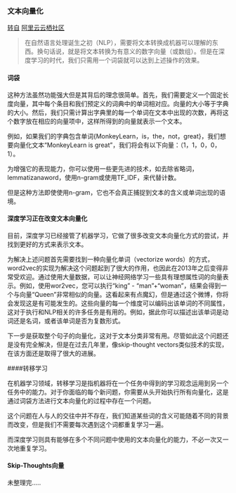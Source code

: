 ### 文本向量化

[转自](http://www.jianshu.com/p/1771213e3008?utm_source=desktop&utm_medium=timeline) [阿里云云栖社区](http://www.jianshu.com/u/12532d36e4da)

>  在自然语言处理诞生之初（NLP），需要将文本转换成机器可以理解的东西。换句话说，就是将文本转换为有意义的数字向量（或数组）。但是在深度学习的时代，我们只需用一个词袋就可以达到上述操作的效果。

#### 词袋

这种方法虽然功能强大但是其背后的理念很简单。首先，我们需要定义一个固定长度向量，其中每个条目和我们预定义的词典中的单词相对应。向量的大小等于字典的大小。然后，我们只需计算出字典里的每一个单词在文本中出现的次数，再将这个数字放在相应的向量项中，这样所得到的向量就表示一个文本。

例如，如果我们的字典包含单词{MonkeyLearn，is，the，not，great}，我们想要向量化文本“MonkeyLearn is great”，我们将会有以下向量：（1，1，0，0， 1）。

为增强它的表现能力，你可以使用一些更先进的技术，如去除省略词，lemmatizanaword，使用n-gram或使用TF_IDF，来代替计数。

但是这种方法即使使用n-gram，它也不会真正捕捉到文本的含义或单词出现的语境。

#### 深度学习正在改变文本向量化

目前，深度学习已经接管了机器学习，它做了很多改变文本向量化方式的尝试，并找到更好的方式来表示文本。

为解决上述问题首先需要找到一种向量化单词（vectorize words）的方式，word2vec的实现为解决这个问题起到了很大的作用，也因此在2013年之后变得非常受欢迎。通过使用大量数据，可以让神经网络学习一些具有理想属性词的向量表示。例如，使用wor2vec，您可以执行“king” - “man”+“woman”，结果会得到一个与向量“Queen”非常相似的向量。这看起来有点魔幻，但是通过这个微博，你将会发现这是有可能发生的。这些向量的每一个维度可以编码出该单词的不同属性，这对于执行和NLP相关的许多任务是有用的。例如，据此你可以描述出该单词是动词还是名词，或者该单词是否为复数形式。

下一步是获取整个句子的向量化，这对于文本分类非常有用。尽管如此这个问题还是没有完全解决，但是在过去几年里，像skip-thought vectors类似技术的实现，在该方面还是取得了很大的进展。

####转移学习

在机器学习领域，转移学习是指机器将在一个任务中得到的学习观念运用到另一个任务中的能力。对于你面临的每个新问题，你需要从头开始执行所有向量化，这是通过词袋方法进行文本向量化的过程中存在一个问题。

这个问题在人与人的交往中并不存在，我们知道某些词的含义可能随着不同的背景而改变，但是我们不需要每次遇到这个词都重复学习一遍。

而深度学习则具有能够在多个不同问题中使用的文本向量化的能力，不必一次又一次地重复学习。

#### Skip-Thoughts向量

未整理完.....

